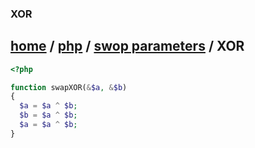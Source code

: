 ### XOR
[home][go-home] / [php][go-php] / [swop parameters][go-swap] / **XOR**
---
```php
<?php

function swapXOR(&$a, &$b) 
{
  $a = $a ^ $b;
  $b = $a ^ $b;
  $a = $a ^ $b;
}
    
```

[go-swap]: ./index.md
[go-php]: ../index.md
[go-home]: ../../index.md
